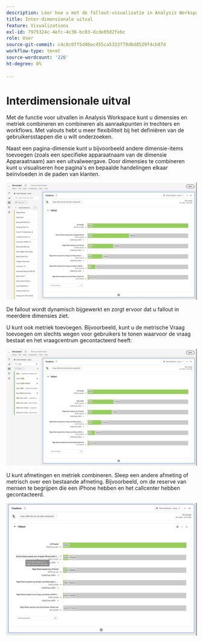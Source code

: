 ```yaml
---
description: Leer hoe u met de fallout-visualisatie in Analysis Workspace dimensies en metingen kunt combineren en afstemmen als aanraakpunten in trechters en workflows. Begrijp hoe dit meer flexibiliteit in het bepalen van de gebruikersstappen verstrekt u wilt onderzoeken.
title: Inter-dimensionale uitval
feature: Visualizations
exl-id: 7975324c-4efc-4c36-bc83-dcde85d2febc
role: User
source-git-commit: c4c8c0ff5d46ec455ca5333f79d6d8529f4cb87d
workflow-type: tm+mt
source-wordcount: '226'
ht-degree: 0%

---
```


# Interdimensionale uitval

Met de functie voor uitvallen in Analysis Workspace kunt u dimensies en metriek combineren en combineren als aanraakpunten in trechters en workflows. Met valouts hebt u meer flexibiliteit bij het definiëren van de gebruikersstappen die u wilt onderzoeken.

Naast een pagina-dimensie kunt u bijvoorbeeld andere dimensie-items toevoegen (zoals een specifieke apparaatnaam van de dimensie Apparaatnaam) aan een uitvalweergave. Door dimensies te combineren kunt u visualiseren hoe pagina&#39;s en bepaalde handelingen elkaar beïnvloeden in de paden van klanten.

![ Al mening die van Bebezoeken veelvoudige afmetingen als touchpoints toont.](assets/fallout-otherdimension.png)

De fallout wordt dynamisch bijgewerkt en zorgt ervoor dat u fallout in meerdere dimensies ziet.

U kunt ook metriek toevoegen. Bijvoorbeeld, kunt u de metrische Vraag toevoegen om slechts wegen voor gebruikers te tonen waarvoor de vraag bestaat en het vraagcentrum gecontacteerd heeft:

![ Al mening die van Bezoeken metrisch toont toegevoegd: &quot;Gedeelde Foto&quot;.](assets/fallout-metrics.png)

U kunt afmetingen en metriek combineren. Sleep een andere afmeting of metrisch over een bestaande afmeting. Bijvoorbeeld, om de reserve van mensen te begrijpen die een iPhone hebben en het callcenter hebben gecontacteerd.

![ Al mening die van Bebezoeken de toegevoegde Naam van de Actie toont: Gedeelde EN Gedeelde metrische Foto.](assets/fallout-combined.png)
